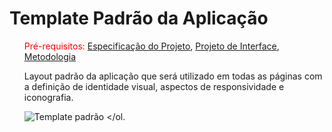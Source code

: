 # Template Padrão da Aplicação
<ol>
  
<span style="color:red">Pré-requisitos: <a href="2-Especificação do Projeto.md"> Especificação do Projeto</a></span>, <a href="3-Projeto de Interface.md"> Projeto de Interface</a>, <a href="4-Metodologia.md"> Metodologia</a>

Layout padrão da aplicação que será utilizado em todas as páginas com a definição de identidade visual, aspectos de responsividade e iconografia.

![Template padrão](https://user-images.githubusercontent.com/82729897/188767927-bff509dd-654c-49c7-8744-506a9666c861.png)
  </ol.
